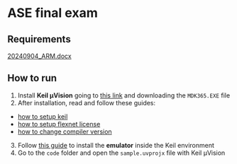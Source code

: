# ASE final exam

## Requirements
[20240904_ARM.docx](20240904_ARM.docx)

## How to run

1. Install __Keil μVision__ going to [this link](https://drive.google.com/drive/folders/1M7EcktBywf-CcD6jlj3XzYadFwzWA6-o?usp=sharing) and downloading the `MDK365.EXE` file
2. After installation, read and follow these guides:
  - [how to setup keil](/keil-setup/howto_setup_keil.pdf)
  - [how to setup flexnet license](/keil-setup/howto_setup_flexnet_license_keiluvision.pdf)
  - [how to change compiler version](/keil-setup/how_to_change_compiler_version_keil.pdf)
3. Follow [this guide](/keil-setup/emulatore/istruzioni_installazione_Emulatore.docx) to install the __emulator__ inside the Keil environment
4. Go to the `code` folder and open the `sample.uvprojx` file with Keil μVision